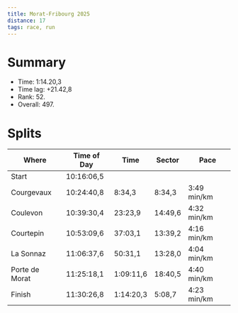 ```yaml
---
title: Morat-Fribourg 2025
distance: 17
tags: race, run
---
```


# Summary

* Time: 1:14.20,3
* Time lag: +21.42,8
* Rank: 52.
* Overall: 497.

# Splits

| Where          | Time of Day | Time       | Sector     | Pace        |
| -------------- | ----------- | ---------- | ---------- | ----------- |
| Start          | 10:16:06,5  |            |            |             |
| Courgevaux     | 10:24:40,8  | 8:34,3     | 8:34,3     | 3:49 min/km |
| Coulevon       | 10:39:30,4  | 23:23,9    | 14:49,6    | 4:32 min/km |
| Courtepin      | 10:53:09,6  | 37:03,1    | 13:39,2    | 4:16 min/km |
| La Sonnaz      | 11:06:37,6  | 50:31,1    | 13:28,0    | 4:04 min/km |
| Porte de Morat | 11:25:18,1  | 1:09:11,6  | 18:40,5    | 4:40 min/km |
| Finish         | 11:30:26,8  | 1:14:20,3  | 5:08,7     | 4:23 min/km |
